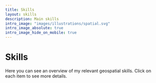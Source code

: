 ```yaml
---
title: Skills
layout: skills
description: Main skills
intro_image: "images/illustrations/spatial.svg"
intro_image_absolute: true
intro_image_hide_on_mobile: true
---
```


# Skills

Here you can see an overview of my relevant geospatial skills. Click on each item to see more details.
